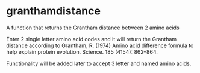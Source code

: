 # granthamdistance
A function that returns the Grantham distance between 2 amino acids

Enter 2 single letter amino acid codes and it will return the Grantham distance according to Grantham, R. (1974) Amino acid difference formula to help explain protein evolution. Science. 185 (4154): 862–864.

Functionality will be added later to accept 3 letter and named amino acids.

